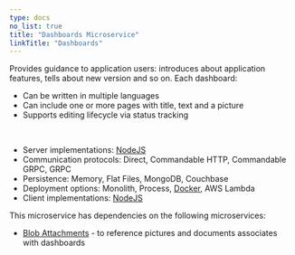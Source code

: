 ```yaml
---
type: docs
no_list: true
title: "Dashboards Microservice"
linkTitle: "Dashboards" 
---
```


Provides guidance to application users: introduces about application features, tells about new version and so on. Each dashboard:

- Can be written in multiple languages
- Can include one or more pages with title, text and a picture
- Supports editing lifecycle via status tracking

‍
- Server implementations: [NodeJS](https://github.com/pip-services-content/pip-services-dashboards-node)
- Communication protocols: Direct, Commandable HTTP, Commandable GRPC, GRPC
- Persistence: Memory, Flat Files, MongoDB, Couchbase
- Deployment options: Monolith, Process, [Docker](https://hub.docker.com/u/pipdevs), AWS Lambda
- Client implementations: [NodeJS](https://github.com/pip-services-content/pip-clients-dashboards-node)

This microservice has dependencies on the following microservices:

- [Blob Attachments](../attachments) - to reference pictures and documents associates with dashboards